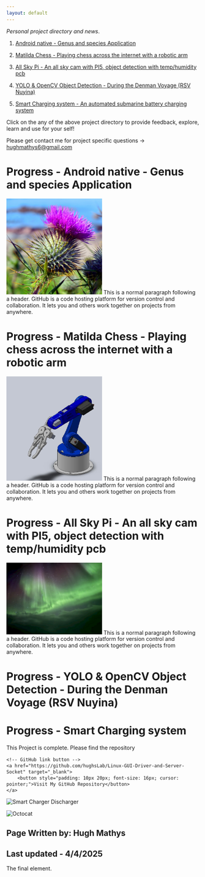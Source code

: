 ```yaml
---
layout: default
---
```


_Personal project directory and news_.

1. [Android native - Genus and species Application](./Android_Native_App.html)

2. [Matilda Chess - Playing chess across the internet with a robotic arm](./Matilda_Chess.html)

3. [All Sky Pi - An all sky cam with PI5, object detection with temp/humidity pcb](./All_Sky_Pi5.html)

4. [YOLO & OpenCV Object Detection - During the Denman Voyage (RSV Nuyina)](./YOLO_tracking.html)

4. [Smart Charging system - An automated submarine battery charging system](./Smart_Charger.html)

Click on the any of the above project directory to provide feedback, explore, learn and use for your self!

Please get contact me for project specific questions -> hughmathys6@gmail.com

# Progress - Android native - Genus and species Application
<img src="https://raw.githubusercontent.com/Chessdog68/my-github-page/main/assets/images/flower_scotts.png" alt="Flower Scotts" width="250" />
This is a normal paragraph following a header. GitHub is a code hosting platform for version control and collaboration. It lets you and others work together on projects from anywhere.



# Progress - Matilda Chess - Playing chess across the internet with a robotic arm
<img src="https://raw.githubusercontent.com/Chessdog68/my-github-page/main/assets/images/Capture.JPG" alt="Capture" width="250" />
This is a normal paragraph following a header. GitHub is a code hosting platform for version control and collaboration. It lets you and others work together on projects from anywhere.

# Progress - All Sky Pi - An all sky cam with PI5, object detection with temp/humidity pcb
<img src="./assets/images/night_sky.png" alt="Night Sky" width="250" />
This is a normal paragraph following a header. GitHub is a code hosting platform for version control and collaboration. It lets you and others work together on projects from anywhere.

# Progress - YOLO & OpenCV Object Detection - During the Denman Voyage (RSV Nuyina)


# Progress - Smart Charging system
This Project is complete. 
Please find the repository 
<!DOCTYPE html>
<html>

    <!-- GitHub link button -->
    <a href="https://github.com/hughsLab/Linux-GUI-Driver-and-Server-Socket" target="_blank">
        <button style="padding: 10px 20px; font-size: 16px; cursor: pointer;">Visit My GitHub Repository</button>
    </a>
</body>
</html>
<img src="https://raw.githubusercontent.com/Chessdog68/my-github-page/main/assets/images/smartcharger_discharger.png" alt="Smart Charger Discharger" width="250" />



![Octocat](https://github.githubassets.com/images/icons/emoji/octocat.png)
## Page Written by: Hugh Mathys
## Last updated - 4/4/2025


The final element.
```
